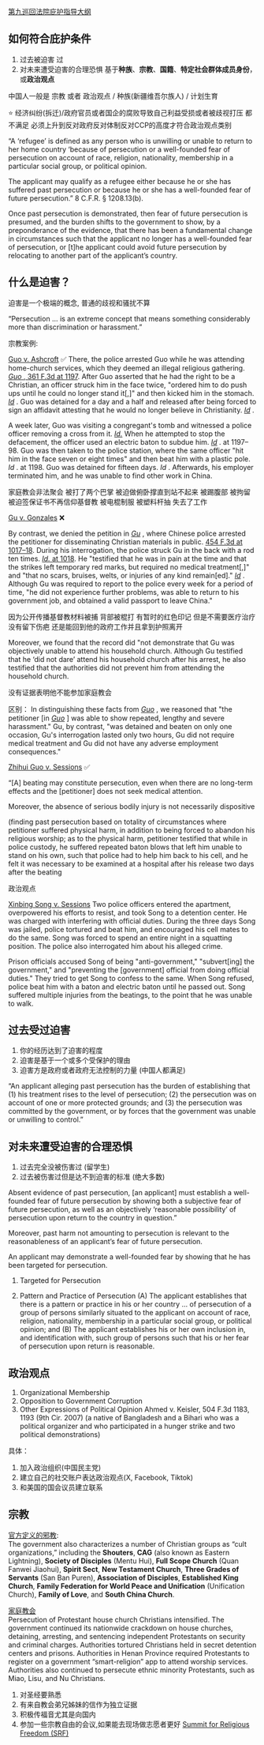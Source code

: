 [第九巡回法院庇护指导大纲](https://cdn.ca9.uscourts.gov/datastore/uploads/immigration/immig_west/B.pdf)

## 如何符合庇护条件

1. 过去被迫害 过
2. 对未来遭受迫害的合理恐惧
基于**种族**、**宗教**、**国籍**、**特定社会群体成员身份**，或**政治观点**

中国人一般是 宗教 或者 政治观点 / 种族(新疆维吾尔族人) / 计划生育

⭐️ 经济纠纷(拆迁)/政府官员或者国企的腐败导致自己利益受损或者被歧视打压 都不满足 必须上升到反对政府反对体制反对CCP的高度才符合政治观点类别

“A ‘refugee’ is defined as any person who is unwilling or unable to return to her home country ‘because of persecution or a well-founded fear of persecution on account of race, religion, nationality, membership in a particular social group, or political opinion.

The applicant may qualify as a refugee either because he or she has suffered past persecution or because he or she has a well-founded fear of future persecution.” 8 C.F.R. § 1208.13(b).

Once past persecution is demonstrated, then fear of future persecution is presumed, and the burden shifts to the government to show, by a preponderance of the evidence, that there has been a fundamental change in circumstances such that the applicant no longer has a well-founded fear of persecution, or [t]he applicant could avoid future persecution by relocating to another part of the applicant’s country.

## 什么是迫害？

迫害是一个极端的概念, 普通的歧视和骚扰不算

“Persecution … is an extreme concept that means something considerably more than discrimination or harassment.”


宗教案例:

[Guo v. Ashcroft](https://app.vlex.com/vid/888074633) ✅
There, the police arrested Guo while he was attending home-church services, which they deemed an illegal religious gathering.  [_Guo_ , 361 F.3d at 1197](https://app.vlex.com/vid/888074633).  After Guo asserted that he had the right to be a Christian, an officer struck him in the face twice, "ordered him to do push ups until he could no longer stand it[,]" and then kicked him in the stomach.  [_Id_](https://app.vlex.com/vid/888074633) .  Guo was detained for a day and a half and released after being forced to sign an affidavit attesting that he would no longer believe in Christianity.  [_Id_](https://app.vlex.com/vid/888074633) .

A week later, Guo was visiting a congregant's tomb and witnessed a police officer removing a cross from it.  [_Id._](https://app.vlex.com/vid/888074633)  When he attempted to stop the defacement, the officer used an electric baton to subdue him.  [_Id_](https://app.vlex.com/vid/888074633) . at 1197–98.  Guo was then taken to the police station, where the same officer "hit him in the face seven or eight times" and then beat him with a plastic pole.  _Id_ . at 1198.  Guo was detained for fifteen days.  _Id_ .  Afterwards, his employer terminated him, and he was unable to find other work in China.

家庭教会非法聚会
被打了两个巴掌 
被迫做俯卧撑直到站不起来 
被踢腹部 
被拘留
被迫签保证书不再信仰基督教
被电棍制服
被塑料杆抽
失去了工作

[Gu v. Gonzales](https://app.vlex.com/vid/892936735) ❌

By contrast, we denied the petition in [_Gu_](https://app.vlex.com/vid/892936735) , where Chinese police arrested the petitioner for disseminating Christian materials in public.  [454 F.3d at 1017–18](https://app.vlex.com/vid/892936735).  During his interrogation, the police struck Gu in the back with a rod ten times.  [_Id._ at 1018](https://app.vlex.com/vid/892936735).  He  "testified that he was in pain at the time and that the strikes left temporary red marks, but required no medical treatment[,]" and "that no scars, bruises, welts, or injuries of any kind remain[ed]."  [_Id_](https://app.vlex.com/vid/892936735) .  Although Gu was required to report to the police every week for a period of time, "he did not experience further problems, was able to return to his government job, and obtained a valid passport to leave China."

因为公开传播基督教材料被捕
背部被棍打 有暂时的红色印记 但是不需要医疗治疗 没有留下伤疤
还是能回到他的政府工作并且拿到护照离开

Moreover, we found that the record did "not demonstrate that Gu was objectively unable to attend his household church.  Although Gu testified that he  ‘did not dare’ attend his household church after his arrest, he also testified that the authorities did not prevent him from attending the household church.

没有证据表明他不能参加家庭教会

区别：
In distinguishing these facts from [_Guo_](https://app.vlex.com/vid/888074633) , we reasoned that "the petitioner  [in [_Guo_](https://app.vlex.com/vid/888074633) ] was able to show repeated, lengthy and severe harassment." Gu, by contrast, "was detained and beaten on only one occasion, Gu's interrogation lasted only two hours, Gu did not require medical treatment and Gu did not have any adverse employment consequences."

[Zhihui  Guo v. Sessions](https://app.vlex.com/search/jurisdiction:US/Guo+v.+Sessions/vid/891928689) ✅

“[A] beating may constitute persecution, even when there are no long-term effects and the [petitioner] does not seek medical attention.

Moreover, the absence of serious bodily injury is not necessarily dispositive

(finding past persecution based on totality of circumstances where petitioner suffered physical harm, in addition to being forced to abandon his religious worship; as to the physical harm, petitioner testified that while in police custody, he suffered repeated baton blows that left him unable to stand on his own, such that police had to help him back to his cell, and he felt it was necessary to be examined at a hospital after his release two days after the beating

政治观点

[Xinbing Song v. Sessions](https://app.vlex.com/search/jurisdiction:US/xinbing-song-v-sessions/vid/895233519)
Two police officers entered the apartment, overpowered his efforts to resist, and took Song to a detention center.  He was charged with interfering with official duties.  During the three days Song was jailed, police tortured and beat him, and encouraged his cell mates to do the same.  Song was forced to spend an entire night in a squatting position.  The police also interrogated him about his alleged crime.

Prison officials accused Song of being "anti-government,"  "subvert[ing] the government," and "preventing the [government] official from doing official duties."  They tried to get Song to confess to the same.  When Song refused, police beat him with a baton and electric baton until he passed out.  Song suffered multiple injuries from the beatings, to the point that he was unable to walk.



## 过去受过迫害

1. 你的经历达到了迫害的程度
2. 迫害是基于一个或多个受保护的理由
3. 迫害方是政府或者政府无法控制的力量 (中国人都满足)

“An applicant alleging past persecution has the burden of establishing that (1) his treatment rises to the level of persecution; (2) the persecution was on account of one or more protected grounds; and (3) the persecution was committed by the government, or by forces that the government was unable or unwilling to control.”

## 对未来遭受迫害的合理恐惧

1. 过去完全没被伤害过 (留学生)
2. 过去被伤害过但是达不到迫害的标准 (绝大多数)

Absent evidence of past persecution, [an applicant] must establish a well-founded fear of future persecution by showing both a subjective fear of future persecution, as well as an objectively ‘reasonable possibility’ of persecution upon return to the country in question.”

Moreover, past harm not amounting to persecution is relevant to the reasonableness of an applicant’s fear of future persecution.

An applicant may demonstrate a well-founded fear by showing that he has been targeted for persecution.

1. Targeted for Persecution 

2. Pattern and Practice of Persecution 
(A) The applicant establishes that there is a pattern or practice in his or her country … of persecution of a group of persons similarly situated to the applicant on account of race, religion, nationality, membership in a particular social group, or political opinion; and (B) The applicant establishes his or her own inclusion in, and identification with, such group of persons such that his or her fear of persecution upon return is reasonable.


## 政治观点

1. Organizational Membership
2. Opposition to Government Corruption
3. Other Expressions of Political Opinion
Ahmed v. Keisler, 504 F.3d 1183, 1193 (9th Cir. 2007) (a native of Bangladesh and a Bihari who was a political organizer and who participated in a hunger strike and two political demonstrations)

具体：
1. 加入政治组织(中国民主党)
2. 建立自己的社交账户表达政治观点(X, Facebook, Tiktok)
3. 和美国的国会议员建立联系 


## 宗教
[官方定义的邪教](https://www.state.gov/wp-content/uploads/2023/05/441219-CHINA-2022-INTERNATIONAL-RELIGIOUS-FREEDOM-REPORT.pdf):  
The government also characterizes a number of Christian groups as “cult organizations,” including the **Shouters**, **CAG** (also known as Eastern Lightning), **Society of Disciples** (Mentu Hui), **Full Scope Church** (Quan Fanwei Jiaohui), **Spirit Sect**, **New Testament Church**, **Three Grades of Servants** (San Ban Puren), **Association of Disciples**, **Established King Church**, **Family Federation for World Peace and Unification** (Unification Church), **Family of Love**, and **South China Church**.

[家庭教会](https://www.uscirf.gov/sites/default/files/2024-05/2024%20Annual%20Report.pdf)  
Persecution of Protestant house church Christians intensified. The government continued its nationwide crackdown on house churches, detaining, arresting, and sentencing independent Protestants on security and criminal charges. Authorities tortured Christians held in secret detention centers and prisons. Authorities in Henan Province required Protestants to register on a government “smart-religion” app to attend worship services. Authorities also continued to persecute ethnic minority Protestants, such as Miao, Lisu, and Nu Christians.

1. 对圣经要熟悉
2. 有来自教会弟兄姊妹的信作为独立证据
3. 积极传福音尤其是向国内
4. 参加一些宗教自由的会议,如果能去现场做志愿者更好
[Summit for Religious Freedom (SRF)](https://www.thesrf.org/?utm_source=google_cpc&utm_medium=ad_grant&utm_campaign=cbc_ggrant_cBCSRF&gad_source=1&gclid=CjwKCAjwwe2_BhBEEiwAM1I7sVjJikf3kEekqNKHg0MJACHxEvip-yQ9CXxEpskKUqfm_mytCXj7HhoCpM4QAvD_BwE)



<!--stackedit_data:
eyJoaXN0b3J5IjpbLTg1MTUzNzM4NywtMzMxMDIyMzQxXX0=
-->